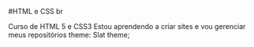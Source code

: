 #HTML e CSS
br
<p>
    Curso de HTML 5 e CSS3
    Estou aprendendo a criar sites e vou gerenciar meus repositórios
    theme: Slat theme;
</p>